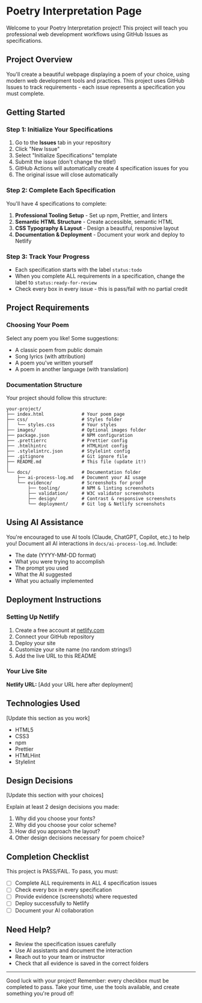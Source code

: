 # Poetry Interpretation Page

Welcome to your Poetry Interpretation project! This project will teach you professional web development workflows using GitHub Issues as specifications.

## Project Overview

You'll create a beautiful webpage displaying a poem of your choice, using modern web development tools and practices. This project uses GitHub Issues to track requirements - each issue represents a specification you must complete.

## Getting Started

### Step 1: Initialize Your Specifications

1. Go to the **Issues** tab in your repository
2. Click "New Issue"
3. Select "Initialize Specifications" template
4. Submit the issue (don't change the title!)
5. GitHub Actions will automatically create 4 specification issues for you
6. The original issue will close automatically

### Step 2: Complete Each Specification

You'll have 4 specifications to complete:

1. **Professional Tooling Setup** - Set up npm, Prettier, and linters
2. **Semantic HTML Structure** - Create accessible, semantic HTML
3. **CSS Typography & Layout** - Design a beautiful, responsive layout
4. **Documentation & Deployment** - Document your work and deploy to Netlify

### Step 3: Track Your Progress

- Each specification starts with the label `status:todo`
- When you complete ALL requirements in a specification, change the label to `status:ready-for-review`
- Check every box in every issue - this is pass/fail with no partial credit

## Project Requirements

### Choosing Your Poem

Select any poem you like! Some suggestions:

- A classic poem from public domain
- Song lyrics (with attribution)
- A poem you've written yourself
- A poem in another language (with translation)

### Documentation Structure

Your project should follow this structure:

```
your-project/
├── index.html              # Your poem page
├── css/                    # Styles folder
│   └── styles.css          # Your styles
├── images/                 # Optional images folder
├── package.json            # NPM configuration
├── .prettierrc             # Prettier config
├── .htmlhintrc             # HTMLHint config
├── .stylelintrc.json       # Stylelint config
├── .gitignore              # Git ignore file
├── README.md               # This file (update it!)
│
└── docs/                   # Documentation folder
    ├── ai-process-log.md   # Document your AI usage
    └── evidence/           # Screenshots for proof
        ├── tooling/        # NPM & linting screenshots
        ├── validation/     # W3C validator screenshots
        ├── design/         # Contrast & responsive screenshots
        └── deployment/     # Git log & Netlify screenshots
```

## Using AI Assistance

You're encouraged to use AI tools (Claude, ChatGPT, Copilot, etc.) to help you! Document all AI interactions in `docs/ai-process-log.md`. Include:

- The date (YYYY-MM-DD format)
- What you were trying to accomplish
- The prompt you used
- What the AI suggested
- What you actually implemented

## Deployment Instructions

### Setting Up Netlify

1. Create a free account at [netlify.com](https://www.netlify.com)
2. Connect your GitHub repository
3. Deploy your site
4. Customize your site name (no random strings!)
5. Add the live URL to this README

### Your Live Site

**Netlify URL:** [Add your URL here after deployment]

## Technologies Used

[Update this section as you work]

- HTML5
- CSS3
- npm
- Prettier
- HTMLHint
- Stylelint

## Design Decisions

[Update this section with your choices]

Explain at least 2 design decisions you made:

1. Why did you choose your fonts?
2. Why did you choose your color scheme?
3. How did you approach the layout?
4. Other design decisions necessary for poem choice?

## Completion Checklist

This project is PASS/FAIL. To pass, you must:

- [ ] Complete ALL requirements in ALL 4 specification issues
- [ ] Check every box in every specification
- [ ] Provide evidence (screenshots) where requested
- [ ] Deploy successfully to Netlify
- [ ] Document your AI collaboration

## Need Help?

- Review the specification issues carefully
- Use AI assistants and document the interaction
- Reach out to your team or instructor
- Check that all evidence is saved in the correct folders

---

Good luck with your project! Remember: every checkbox must be completed to pass. Take your time, use the tools available, and create something you're proud of!
